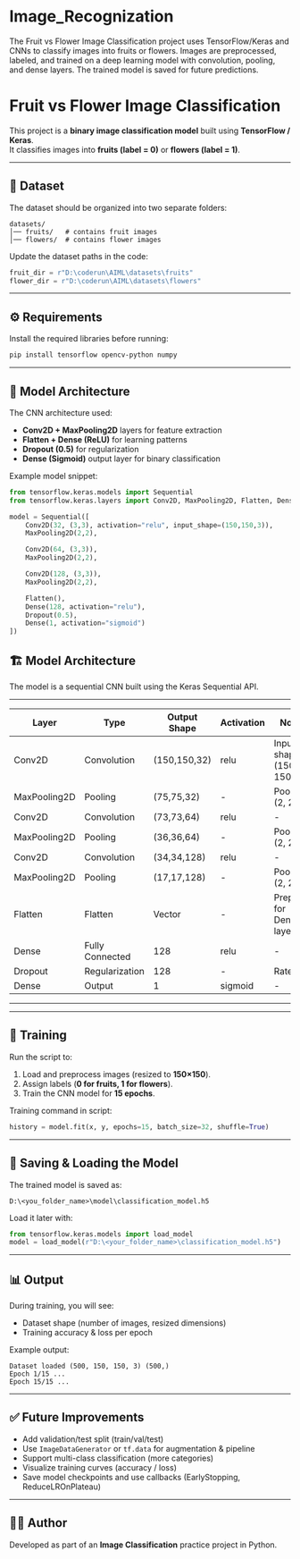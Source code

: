 # Image_Recognization
The Fruit vs Flower Image Classification project uses TensorFlow/Keras and CNNs to classify images into fruits or flowers. Images are preprocessed, labeled, and trained on a deep learning model with convolution, pooling, and dense layers. The trained model is saved for future predictions.

# Fruit vs Flower Image Classification

This project is a **binary image classification model** built using **TensorFlow / Keras**.  
It classifies images into **fruits (label = 0)** or **flowers (label = 1)**.

---

## 📂 Dataset
The dataset should be organized into two separate folders:

```text
datasets/
│── fruits/   # contains fruit images
│── flowers/  # contains flower images
```

Update the dataset paths in the code:

```python
fruit_dir = r"D:\coderun\AIML\datasets\fruits"
flower_dir = r"D:\coderun\AIML\datasets\flowers"
```

---

## ⚙️ Requirements
Install the required libraries before running:

```bash
pip install tensorflow opencv-python numpy
```

---

## 🧾 Model Architecture
The CNN architecture used:

- **Conv2D + MaxPooling2D** layers for feature extraction  
- **Flatten + Dense (ReLU)** for learning patterns  
- **Dropout (0.5)** for regularization  
- **Dense (Sigmoid)** output layer for binary classification  

Example model snippet:

```python
from tensorflow.keras.models import Sequential
from tensorflow.keras.layers import Conv2D, MaxPooling2D, Flatten, Dense, Dropout

model = Sequential([
    Conv2D(32, (3,3), activation="relu", input_shape=(150,150,3)),
    MaxPooling2D(2,2),

    Conv2D(64, (3,3)),
    MaxPooling2D(2,2),

    Conv2D(128, (3,3)),
    MaxPooling2D(2,2),

    Flatten(),
    Dense(128, activation="relu"),
    Dropout(0.5),
    Dense(1, activation="sigmoid")
])
```
## 🏗 Model Architecture

The model is a sequential CNN built using the Keras Sequential API.

--------------------------------------------------------------------------------------------
| Layer        | Type              | Output Shape   | Activation | Notes                   |
|-------------|-----------------|---------------|------------|-----------------------------|
| Conv2D      | Convolution      | (150,150,32)  | relu       | Input shape: (150, 150, 3) |
| MaxPooling2D| Pooling          | (75,75,32)    | -          | Pool size (2, 2)           |
| Conv2D      | Convolution      | (73,73,64)    | relu       | -                          |
| MaxPooling2D| Pooling          | (36,36,64)    | -          | Pool size (2, 2)           |
| Conv2D      | Convolution      | (34,34,128)   | relu       | -                          |
| MaxPooling2D| Pooling          | (17,17,128)   | -          | Pool size (2, 2)           |
| Flatten     | Flatten          | Vector        | -          | Prepares for Dense layers  |
| Dense       | Fully Connected  | 128           | relu       | -                          |
| Dropout     | Regularization   | 128           | -          | Rate 0.5                   |
| Dense       | Output           | 1             | sigmoid    | -                          |
--------------------------------------------------------------------------------------------
---

## 🚀 Training
Run the script to:

1. Load and preprocess images (resized to **150×150**).  
2. Assign labels (**0 for fruits, 1 for flowers**).  
3. Train the CNN model for **15 epochs**.

Training command in script:

```python
history = model.fit(x, y, epochs=15, batch_size=32, shuffle=True)
```

---

## 💾 Saving & Loading the Model
The trained model is saved as:

```text
D:\<you_folder_name>\model\classification_model.h5
```

Load it later with:

```python
from tensorflow.keras.models import load_model
model = load_model(r"D:\<your_folder_name>\classification_model.h5")
```

---

## 📊 Output
During training, you will see:

- Dataset shape (number of images, resized dimensions)  
- Training accuracy & loss per epoch

Example output:

```text
Dataset loaded (500, 150, 150, 3) (500,)
Epoch 1/15 ...
Epoch 15/15 ...
```

---

## ✅ Future Improvements
- Add validation/test split (train/val/test)  
- Use `ImageDataGenerator` or `tf.data` for augmentation & pipeline  
- Support multi-class classification (more categories)  
- Visualize training curves (accuracy / loss)  
- Save model checkpoints and use callbacks (EarlyStopping, ReduceLROnPlateau)

---

## 👨‍💻 Author
Developed as part of an **Image Classification** practice project in Python.
